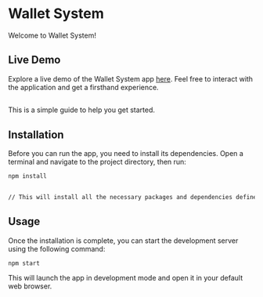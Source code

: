 # Wallet System

Welcome to Wallet System! 

## Live Demo
Explore a live demo of the Wallet System app [here](https://wallet-system-ui.onrender.com). Feel free to interact with the application and get a firsthand experience.

##
This is a simple guide to help you get started.

## Installation

Before you can run the app, you need to install its dependencies. Open a terminal and navigate to the project directory, then run:

```bash
npm install


// This will install all the necessary packages and dependencies defined in the package.json file.
```

## Usage


Once the installation is complete, you can start the development server using the following command:
```bash
npm start
```
This will launch the app in development mode and open it in your default web browser. 

